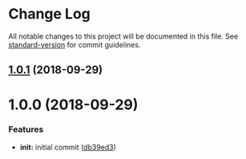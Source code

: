 # Change Log

All notable changes to this project will be documented in this file. See [standard-version](https://github.com/conventional-changelog/standard-version) for commit guidelines.

<a name="1.0.1"></a>
## [1.0.1](https://github.com/ezylean/nuxt-renderer-extractor/compare/v1.0.0...v1.0.1) (2018-09-29)



<a name="1.0.0"></a>
# 1.0.0 (2018-09-29)


### Features

* **init:** initial commit ([db39ed3](https://github.com/ezylean/nuxt-renderer-extractor/commit/db39ed3))
